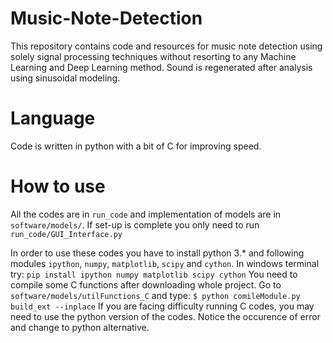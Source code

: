 # Music-Note-Detection
This repository contains code and resources for music note detection using solely signal processing techniques without resorting to any Machine Learning and Deep Learning method. Sound is regenerated after analysis using sinusoidal modeling.
# Language
Code is written in python with a bit of C for improving speed.
# How to use
All the codes are in  `run_code` and implementation of models are in `software/models/`. If set-up is complete you only need to run `run_code/GUI_Interface.py`

In order to use these codes you have to install python 3.* and following modules `ipython`, `numpy`, `matplotlib`, `scipy` and `cython`.
In windows terminal try:
`pip install ipython numpy matplotlib scipy cython`
You need to compile some C functions after downloading whole project. Go to `software/models/utilFunctions_C` and type:
`$ python comileModule.py build_ext --inplace`
If you are facing difficulty running C codes, you may need to use the python version of the codes. Notice the occurence of error and change to python alternative.
